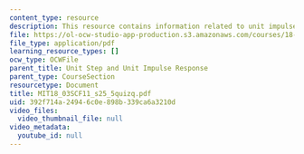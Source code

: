 ```yaml
---
content_type: resource
description: This resource contains information related to unit impulse respinse.
file: https://ol-ocw-studio-app-production.s3.amazonaws.com/courses/18-03sc-differential-equations-fall-2011/392f714a24946c0e898b339ca6a3210d_MIT18_03SCF11_s25_5quizq.pdf
file_type: application/pdf
learning_resource_types: []
ocw_type: OCWFile
parent_title: Unit Step and Unit Impulse Response
parent_type: CourseSection
resourcetype: Document
title: MIT18_03SCF11_s25_5quizq.pdf
uid: 392f714a-2494-6c0e-898b-339ca6a3210d
video_files:
  video_thumbnail_file: null
video_metadata:
  youtube_id: null
---
```

